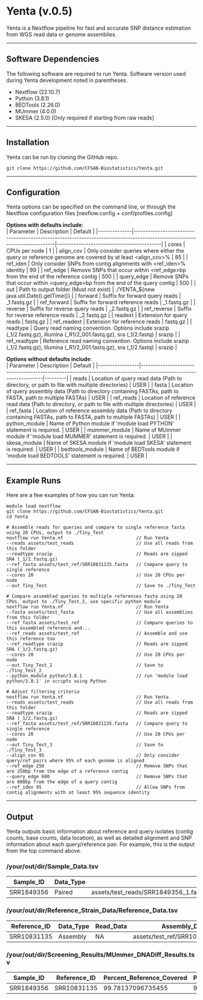 # Yenta (v.0.5)  

Yenta is a Nextflow pipeline for fast and accurate SNP distance estimation from WGS read data or genome assemblies.  

---
## Software Dependencies  
The following software are required to run Yenta. Software version used during Yenta development noted in parentheses.  

- Nextflow (22.10.7)  
- Python (3.8.1)  
- BEDTools (2.26.0)  
- MUmmer (4.0.0)  
- SKESA (2.5.0) [Only required if starting from raw reads]  
  
---
## Installation  
Yenta can be run by cloning the GitHub repo.  

```
git clone https://github.com/CFSAN-Biostatistics/Yenta.git
```

---
## Configuration  
Yenta options can be specified on the command line, or through the Nextflow configuration files [nexflow.config + conf/profiles.config]  

**Options with defaults include**:  
| Parameter    | Description                                                                                                               | Default                                   |
|--------------|---------------------------------------------------------------------------------------------------------------------------|-------------------------------------------|
| cores        | CPUs per node                                                                                                             | 1                                         |
| align_cov    | Only consider queries where either the query or reference genome are covered by at least <align_cov>%                     | 85                                        |
| ref_iden     | Only consider SNPs from contig alignments with <ref_iden>% identity                                                       | 99                                        |
| ref_edge     | Remove SNPs that occur within <ref_edge>bp from the end of the reference contig                                           | 500                                       |
| query_edge   | Remove SNPs that occur within <query_edge>bp from the end of the query contig                                             | 500                                       |
| out          | Path to output folder (Must not exist)                                                                                    | ./YENTA_${new java.util.Date().getTime()} |
| forward      | Suffix for forward query reads                                                                                            | _1.fastq.gz                               |
| ref_forward  | Suffix for forward reference reads                                                                                        | _1.fastq.gz                               |
| reverse      | Suffix for reverse query reads                                                                                            | _2.fastq.gz                               |
| ref_reverse  | Suffix for reverse reference reads                                                                                        | _2.fastq.gz                               |
| readext      | Extension for query reads                                                                                                 | fastq.gz                                  |
| ref_readext  | Extension for reference reads                                                                                             | fastq.gz                                  |
| readtype     | Query read naming convention. Options include srazip (_1/2.fastq.gz), illumina (_R1/2_001.fastq.gz), sra (_1/2.fastq)     | srazip                                    |
| ref_readtype | Reference read naming convention. Options include srazip (_1/2.fastq.gz), illumina (_R1/2_001.fastq.gz), sra (_1/2.fastq) | srazip                                    |


**Options without defaults include**:  
| Parameter       | Description                                                                                                       | Default |
|-----------------|-------------------------------------------------------------------------------------------------------------------|---------|
| reads           | Location of query read data (Path to directory, or path to file with multiple directories)                        | USER    |
| fasta           | Location of query assembly data (Path to directory containing FASTAs, path to FASTA, path to multiple FASTAs)     | USER    |
| ref_reads       | Location of reference read data (Path to directory, or path to file with multiple directories)                    | USER    |
| ref_fasta       | Location of reference assembly data (Path to directory containing FASTAs, path to FASTA, path to multiple FASTAs) | USER    |
| python_module   | Name of Python module if 'module load PYTHON' statement is required.                                                      | USER    |
| mummer_module   | Name of MUmmer module if 'module load MUMMER' statement is required.                                                      | USER    |
| skesa_module    | Name of SKESA module if 'module load SKESA' statement is required.                                                        | USER    |
| bedtools_module | Name of BEDTools module if 'module load BEDTOOLS' statement is required.                                                  | USER    |

---

## Example Runs
Here are a few examples of how you can run Yenta:  

```
module load nextflow
git clone https://github.com/CFSAN-Biostatistics/Yenta.git
cd Yenta

# Assemble reads for queries and compare to single reference fasta using 20 CPUs, output to ./Tiny_Test
nextflow run Yenta.nf                           // Run Yenta  
--reads assets/test_reads                       // Use all reads from this folder  
--readtype srazip                               // Reads are zipped SRA (_1/2.fastq.gz)  
--ref_fasta assets/test_ref/SRR10831135.fasta   // Compare query to single reference  
--cores 20                                      // Use 20 CPUs per node  
--out Tiny_Test                                 // Save to ./Tiny_Test  

# Compare assembled queries to multiple references fasta using 20 CPUs, output to ./Tiny_Test_2, use specific python module
nextflow run Yenta.nf                           // Run Yenta  
--fasta assets/test_fasta                       // Use all assemblies from this folder  
--ref_fasta assets/test_ref                     // Compare queries to this assembled reference and...  
--ref_reads assets/test_ref                     // Assemble and use this reference too  
--ref_readtype srazip                           // Reads are zipped SRA (_1/2.fastq.gz)  
--cores 20                                      // Use 20 CPUs per node  
--out Tiny_Test_2                               // Save to ./Tiny_Test_2  
--python_module python/3.8.1                    // run 'module load python/3.8.1' in scripts using Python 

# Adjust filtering criteria  
nextflow run Yenta.nf                           // Run Yenta  
--reads assets/test_reads                       // Use all reads from this folder  
--readtype srazip                               // Reads are zipped SRA (_1/2.fastq.gz)  
--ref_fasta assets/test_ref/SRR10831135.fasta   // Compare query to single reference  
--cores 20                                      // Use 20 CPUs per node  
--out Tiny_Test_3                               // Save to ./Tiny_Test_3  
--align_cov 95                                  // Only consider query/ref pairs where 95% of each genome is aligned   
--ref_edge 250                                  // Remove SNPs that are 250bp from the edge of a reference contig  
--query_edge 600                                // Remove SNPs that are 600bp from the edge of a query contig  
--ref_iden 95                                   // Allow SNPs from contig alignments with at least 95% sequence identity  
```

---
## Output
Yenta outputs basic information about reference and query isolates (contig counts, base counts, data location), as well as detailed alignment and SNP information about each query/reference pair. For example, this is the output from the top command above.  

### /your/out/dir/Sample_Data.tsv
| Sample_ID  | Data_Type | Read_Data                                                                                                                                                                                                             | Assembly_Data                                                                                                        | Assembly_Contigs | Assembly_Bases |
|------------|-----------|-----------------------------------------------------------------------------------------------------------------------------------------------------------------------------------------------------------------------|----------------------------------------------------------------------------------------------------------------------|------------------|----------------|
| SRR1849356 | Paired    | assets/test_reads/SRR1849356_1.fastq.gz;assets/test_reads/SRR1849356_2.fastq.gz | SRR1849356/SRR1849356.fasta | 63               | 2910691        |

### /your/out/dir/Reference_Strain_Data/Reference_Data.tsv
| Reference_ID | Data_Type | Read_Data | Assembly_Data                                                                                        | Assembly_Contigs | Assembly_Bases |
|--------------|-----------|-----------|------------------------------------------------------------------------------------------------------|------------------|----------------|
| SRR10831135  | Assembly  | NA        | assets/test_ref/SRR10831135.fasta | 47               | 2914526        |

### /your/out/dir/Screening_Results/MUmmer_DNADiff_Results.tsv
| Sample_ID  | Reference_ID | Percent_Reference_Covered | Percent_Query_Covered | Category | Yenta_SNPs | gSNPs | Filtered_Identity | Filtered_Edge | Filtered_Duplicated | Rejected_Density_1000 | Rejected_Density_125 | Rejected_Density_15 |
|------------|--------------|---------------------------|-----------------------|----------|------------|-------|-------------------|---------------|---------------------|-----------------------|----------------------|---------------------|
| SRR1849356 | SRR10831135  | 99.78137096735455         | 99.91287292261528     | PASS     | 3          | 1     | 1                 | 0             | 0                   | 0                     | 0                    | 0                   |

